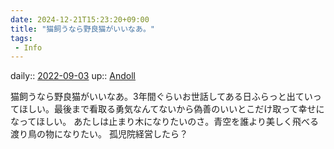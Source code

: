 ```yaml
---
date: 2024-12-21T15:23:20+09:00
title: "猫飼うなら野良猫がいいなあ。"
tags:
 - Info
---
```


daily:: [2022-09-03](Daily_Note/2022-09-03.md)
up:: [Andoll](../Bar/Novel/Nacaria/Andoll.md)

猫飼うなら野良猫がいいなあ。3年間ぐらいお世話してある日ふらっと出ていってほしい。最後まで看取る勇気なんてないから偽善のいいとこだけ取って幸せになってほしい。
あたしは止まり木になりたいのさ。青空を誰より美しく飛べる渡り鳥の物になりたい。
孤児院経営したら？